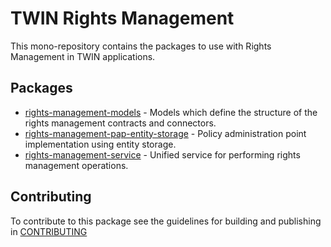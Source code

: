 # TWIN Rights Management

This mono-repository contains the packages to use with Rights Management in TWIN applications.

## Packages

- [rights-management-models](packages/rights-management-models/README.md) - Models which define the structure of the rights management contracts and connectors.
- [rights-management-pap-entity-storage](packages/rights-management-pap-entity-storage/README.md) - Policy administration point implementation using entity storage.
- [rights-management-service](packages/rights-management-service/README.md) - Unified service for performing rights management operations.

## Contributing

To contribute to this package see the guidelines for building and publishing in [CONTRIBUTING](./CONTRIBUTING.md)
